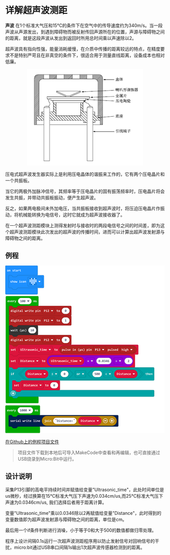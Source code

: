 # 详解超声波测距

**声波** 在1个标准大气压和15℃的条件下在空气中的传导速度约为340m/s。当一段声波从声源发出，到遇到障碍物而被反射传回声源所在的位置，声源与障碍物之间的距离，就是这段声波从发出到返回时所用总时间乘以声速除以2。

超声波具有指向性强，能量消耗缓慢，在介质中传播的距离较远的特点，在精度要求不是特别严苛且在非真空的条件下，很适合用于测量直线距离，设备成本也相对低廉。

<div align=center>
<img src="../assets/ultrasounic_Transducer.png"/>
</div>

压电式超声波发生器实际上是利用压电晶体的谐振来工作的，它有两个压电晶片和一个共振板。

当它的两极外加脉冲信号，其频率等于压电晶片的固有振荡频率时，压电晶片将会发生共振，并带动共振板振动，便产生超声波。

反之，如果两电极间未外加电压，当共振板接收到超声波时，将压迫压电晶片作振动，将机械能转换为电信号，这时它就成为超声波接收器了。

在一个超声波测距模块上测得发射时与接收时的两段电信号之间的时间差，即为这个超声波测距模块此次发出的超声波的传播时间，进而可以计算出超声波发射源与障碍物之间的距离。


## 例程

<div align=center>
<img src="../assets/Q-car_Ultrasonic_ranging.png" width="700"/>
</div>

[在Github上的例程项目文件](https://github.com/Wind-stormger/Makecode/blob/master/microbit-Q-car_Ultrasonic_ranging.hex)

> 项目文件下载到本地后可导入MakeCode中查看和再编辑，也可直接通过USB烧录到Micro:Bit中运行。

## 设计说明

采集P13引脚的高电平持续时间并赋值给变量"Ultrasonic_time"，此处时间单位是us微秒，经过换算在15℃标准大气压下声速为0.034cm/us,而25℃标准大气压下声速为0.0346cm/us, 我们选择后者用于距离计算。

变量"Ultrasonic_time"乘以0.0346除以2再赋值给变量"Distance"，此时得到的变量数值即为超声波发射源与障碍物之间的距离，单位是cm。

最后用一个if条件判断进行消噪，小于等于0和大于500的数值都做归零处理。

程序上设计间隔0.1s运行一次超声波测距程序用以防止发射信号对回响信号的干扰，micro:bit通过USB串口间隔1s输出1次超声波传感器检测到的距离。